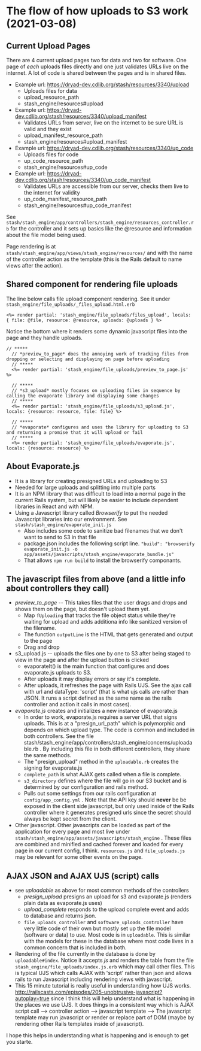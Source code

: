 # The flow of how uploads to S3 work (2021-03-08)

## Current Upload Pages

There are 4 current upload pages two for data and two for software.  One page of *each* uploads files directly and one
just validates URLs live on the internet.  A lot of code is shared between the pages and is in shared files.

- Example url: https://dryad-dev.cdlib.org/stash/resources/3340/upload
  - Uploads files for data
  - upload_resource_path
  - stash_engine/resources#upload
- Example url: https://dryad-dev.cdlib.org/stash/resources/3340/upload_manifest
  - Validates URLs from server, live on the internet to be sure URL is valid and they exist
  - upload_manifest_resource_path
  - stash_engine/resources#upload_manifest
- Example url: https://dryad-dev.cdlib.org/stash/resources/3340/up_code
  - Uploads files for code
  - up_code_resource_path
  - stash_engine/resources#up_code
- Example url: https://dryad-dev.cdlib.org/stash/resources/3340/up_code_manifest
  - Validates URLs are accessible from our server, checks them live to the internet for validity
  - up_code_manifest_resource_path
  - stash_engine/resources#up_code_manifest

See `stash/stash_engine/app/controllers/stash_engine/resources_controller.rb` for the controller and it sets up basics like the
@resource and information about the file model being used.

Page rendering is at `stash/stash_engine/app/views/stash_engine/resources/` and with the name of the controller action as the
template (this is the Rails default to name views after the action).

## Shared component for rendering file uploads
The line below calls file upload component rendering.  See it under `stash_engine/file_uploads/_files_upload.html.erb`

`<%= render partial: 'stash_engine/file_uploads/files_upload', locals: { file: @file, resource: @resource, uploads: @uploads } %>`

Notice the bottom where it renders some dynamic javascript files into the page and they handle uploads.

```
// *****
  // *preview_to_page* does the annoying work of tracking files from dropping or selecting and displaying on page before uploading
  // *****
  <%= render partial: 'stash_engine/file_uploads/preview_to_page.js' %>

  // *****
  // *s3_upload* mostly focuses on uploading files in sequence by calling the evaporate library and displaying some changes
  // *****
  <%= render partial: 'stash_engine/file_uploads/s3_upload.js', locals: {resource: resource, file: file} %>

  // *****
  // *evaporate* configures and uses the library for uploading to S3 and returning a promise that it will upload or fail
  // *****
  <%= render partial: 'stash_engine/file_uploads/evaporate.js', locals: {resource: resource} %>
```

## About Evaporate.js
- It is a library for creating presigned URLs and uploading to S3
- Needed for large uploads and splitting into multiple parts
- It is an NPM library that was difficult to load into a normal page in the current Rails system, but will likely be easier
  to include dependent libraries in React and with NPM.
- Using a Javascript library called *Browserify* to put the needed Javascript libraries into our environment.  See `stash/stash_engine/evaporate_init.js`
  - Also includes some code to sanitize bad filenames that we don't want to send to S3 in that file
  - package.json includes the following script line.  `"build": "browserify evaporate_init.js -o app/assets/javascripts/stash_engine/evaporate_bundle.js"`
  - That allows `npm run build` to install the browserify componants.


## The javascript files from above (and a little info about controllers they call)
- *preview_to_page* -- This takes files that the user drags and drops and shows them on the page, but doesn't upload them yet.
  - Map `fUploading` that tracks the file object status while they're waiting for upload and adds additiona info like sanitized version
    of the filename.
  - The function `outputLine` is the HTML that gets generated and output to the page
  - Drag and drop
- s3_upload.js -- uploads the files one by one to S3 after being staged to view in the page and after the upload button is clicked
  - evaporateIt() is the main function that configures and does evaporate.js uploads to S3.
  - After uploads it may display errors or say it's complete.
  - After uploads, it refreshes the page with Rails UJS.  See the ajax call with url and dataType: 'script' (that is what
    ujs calls are rather than JSON.  It runs a script defined as the same name as the rails controller and action it calls
    in most cases).
- *evaporate.js* creates and initializes a new instance of evaporate.js
  - In order to work, evaporate.js requires a server URL that signs uploads.  This is at a "presign_url_path" which is
    polymorphic and depends on which upload type.  The code is common and included in both controllers.  See the file
    stash/stash_engine/app/controllers/stash_engine/concerns/uploadable.rb  .  By including this file in both different
    controllers, they share the same methods.
  - The "presign_upload" method in the `uploadable.rb` creates the signing for evaporate.js
  - `complete_path` is what AJAX gets called when a file is complete.
  - `s3_directory` defines where the file will go in our S3 bucket and is determined by our configuration and rails method.
  - Pulls out some settings from our rails configuration at `config/app_config.yml` .  Note that the API key should **never** be
    be exposed in the client side javascript, but only used inside of the Rails controller where it generates presigned
    urls since the secret should always be kept secret from the client.
- Other javascript.  Other javascripts can be loaded as part of the application for every page and most live under
  `stash/stash_engine/app/assets/javascripts/stash_engine` .  These files are combined and minified and cached forever
  and loaded for every page in our current config, I think.  `resources.js` and `file_uploads.js` may be relevant for some
  other events on the page.
  
## AJAX JSON and AJAX UJS (script) calls
- see *uploadable* as above for most common methods of the controllers
  - *presign_upload* presigns an upload for s3 and evaporate.js (renders plain data as evaporate.js uses)
  - *upload_complete* responds to the upload complete event and adds to database and returns json.
  - `file_uploads_controller` and `software_uploads_controller` have very little code of their own but mostly set up the file model
    (software or data) to use.  Most code is in `uploadable`.  This is similar with the models for these in the database where
    most code lives in a common concern that is included in both.
- Rendering of the file currently in the database is done by `uploadable#index`.  Notice it accepts *js* and renders the
  table from the file `stash_engine/file_uploads/index.js.erb` which may call other files.  This is typical UJS which calls
  AJAX with 'script' rather than json and allows rails to run Javascript including rendering views with javascript.
- This 15 minute tutorial is really useful in understanding how UJS works.  http://railscasts.com/episodes/205-unobtrusive-javascript?autoplay=true
  since I think this will help understand what is happening in the places we use UJS.  It does things in a consistent way which is
  AJAX script call --> controller action --> javascript template --> The javascript template may run javascript or render or replace
  part of DOM (maybe by rendering other Rails templates inside of javascript).

I hope this helps in understanding what is happening and is enough to get you starte.
